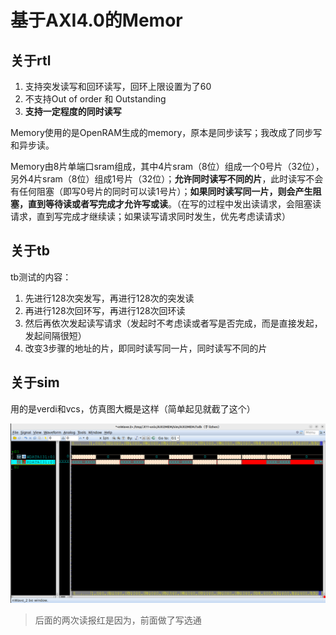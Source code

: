 # 基于AXI4.0的Memor

## 关于rtl

1. 支持突发读写和回环读写，回环上限设置为了60
2. 不支持Out of order 和 Outstanding
3. **支持一定程度的同时读写**

Memory使用的是OpenRAM生成的memory，原本是同步读写；我改成了同步写和异步读。

Memory由8片单端口sram组成，其中4片sram（8位）组成一个0号片（32位），另外4片sram（8位）组成1号片（32位）；**允许同时读写不同的片**，此时读写不会有任何阻塞（即写0号片的同时可以读1号片）；**如果同时读写同一片，则会产生阻塞，直到等待读或者写完成才允许写或读**。（在写的过程中发出读请求，会阻塞读请求，直到写完成才继续读；如果读写请求同时发生，优先考虑读请求）

## 关于tb

tb测试的内容：

1. 先进行128次突发写，再进行128次的突发读
2. 再进行128次回环写，再进行128次回环读
3. 然后再依次发起读写请求（发起时不考虑读或者写是否完成，而是直接发起，发起间隔很短）
4. 改变3步骤的地址的片，即同时读写同一片，同时读写不同的片

## 关于sim

用的是verdi和vcs，仿真图大概是这样（简单起见就截了这个）

![verdi_dump](./doc/verdi_dump.png)

> 后面的两次读报红是因为，前面做了写选通